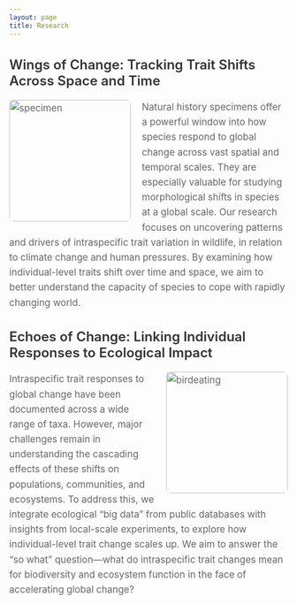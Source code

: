 ```yaml
---
layout: page
title: Research
---
```


<h2 style="font-size: 24px; font-weight: 600; color: #333; margin-bottom: 20px;">
  Wings of Change: Tracking Trait Shifts Across Space and Time
</h2>

<div style="color: #666; font-size: 17px; line-height: 1.6;">
  <img src="/images/specimen.jpg" alt="specimen"
       style="float: left; width: 220px; margin-right: 20px; margin-bottom: 10px; border-radius: 8px;">

  <p>
    Natural history specimens offer a powerful window into how species respond to global change across vast spatial and temporal scales. 
    They are especially valuable for studying morphological shifts in species at a global scale.
    Our research focuses on uncovering patterns and drivers of intraspecific trait variation in wildlife, 
    in relation to climate change and human pressures. By examining how individual-level traits shift over time and space, 
    we aim to better understand the capacity of species to cope with rapidly changing world.
  </p>

</div>

  <p> </p>
  <p> </p>


<h2 style="font-size: 24px; font-weight: 600; color: #333; margin-bottom: 20px;">
   Echoes of Change: Linking Individual Responses to Ecological Impact
</h2>

<div style="color: #666; font-size: 17px; line-height: 1.6;">
  <img src="/images/birdeating.jpg" alt="birdeating"
       style="float: right; width: 220px; margin-left: 20px; margin-bottom: 10px; border-radius: 8px;">

  <p>
    Intraspecific trait responses to global change have been documented across a wide range of taxa. 
    However, major challenges remain in understanding the cascading effects of these shifts on populations, communities, and ecosystems.
    To address this, we integrate ecological “big data” from public databases with insights from local-scale experiments, 
    to explore how individual-level trait change scales up. 
    We aim to answer the “so what” question—what do intraspecific trait changes mean for biodiversity and ecosystem function in the face of accelerating global change?
  </p>

</div>










